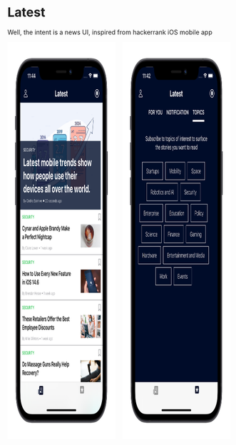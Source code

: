 # Latest
Well, the intent is a news UI, inspired from hackerrank iOS mobile app

<img alt="Home View" width="48%" height="890" src="Screenshots/2.png">&nbsp;&nbsp;&nbsp;&nbsp;<img alt="Settings View" width="48%" height="890" src="Screenshots/1.png">
